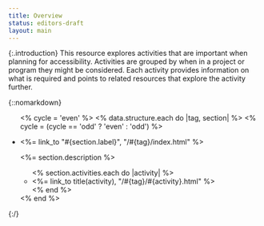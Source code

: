 ```yaml
---
title: Overview
status: editors-draft
layout: main
---
```


{:.introduction}
This resource explores activities that are important when planning for accessibility. Activities are grouped by when in a project or program they might be considered. Each activity provides information on what is required and points to related resources that explore the activity further.

{::nomarkdown}
<ul class="grid">
<% cycle = 'even' %>
<% data.structure.each do |tag, section| %>
  <% cycle = (cycle == 'odd' ? 'even' : 'odd') %>
  <li class="<%= cycle %>"><p><%= link_to "<i class='fa fa-#{section.icon}'></i>#{section.label}", "/#{tag}/index.html" %></p>
    <p><%= section.description %></p>
    <ul>
    <% section.activities.each do |activity| %>
      <li><%= link_to title(activity), "/#{tag}/#{activity}.html" %></li>
    <% end %>
    </ul>
  </li>
<% end %>
</ul>
{:/}